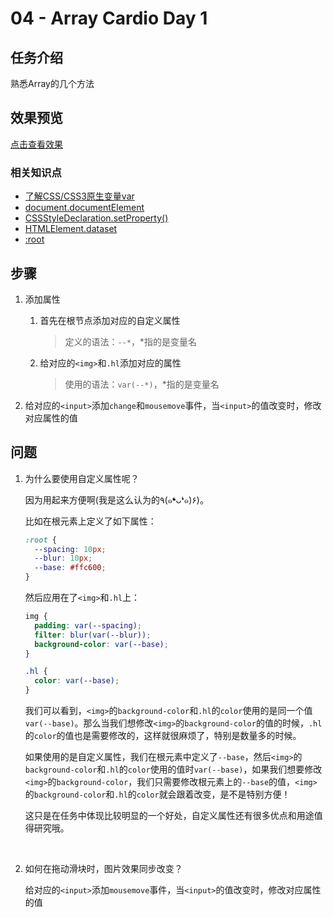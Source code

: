 # 04 - Array Cardio Day 1

## 任务介绍

熟悉Array的几个方法

## 效果预览

[点击查看效果](https://miraclezys.github.io/JavaScript30/03%20-%20CSS%20Variables/index-ME.html)



### 相关知识点

* [了解CSS/CSS3原生变量var](http://www.zhangxinxu.com/wordpress/2016/11/css-css3-variables-var/)
* [document.documentElement](https://developer.mozilla.org/zh-CN/docs/Web/API/Document/documentElement)
* [CSSStyleDeclaration.setProperty()](https://developer.mozilla.org/en-US/docs/Web/API/CSSStyleDeclaration/setProperty)
* [HTMLElement.dataset](https://developer.mozilla.org/zh-CN/docs/Web/API/HTMLElement/dataset)
* [:root](https://developer.mozilla.org/zh-CN/docs/Web/CSS/:root)

## 步骤

1. 添加属性

   1. 首先在根节点添加对应的自定义属性

      >  定义的语法：`--*`，*指的是变量名 


   2. 给对应的`<img>`和`.hl`添加对应的属性

      > 使用的语法：`var(--*)`，*指的是变量名

3. 给对应的`<input>`添加`change`和`mousemove`事件，当`<input>`的值改变时，修改对应属性的值


## 问题

1. 为什么要使用自定义属性呢？

   因为用起来方便啊(我是这么认为的٩(๑❛ᴗ❛๑)۶)。

   比如在根元素上定义了如下属性：

   ```css
   :root {
     --spacing: 10px;
     --blur: 10px;
     --base: #ffc600;
   }
   ```

   然后应用在了`<img>`和`.hl`上：

   ```css
   img {
     padding: var(--spacing);
     filter: blur(var(--blur));
     background-color: var(--base);
   }

   .hl {
     color: var(--base);
   }
   ```

   我们可以看到，`<img>`的`background-color`和`.hl`的`color`使用的是同一个值`var(--base)`。那么当我们想修改`<img>`的`background-color`的值的时候，`.hl`的`color`的值也是需要修改的，这样就很麻烦了，特别是数量多的时候。

   如果使用的是自定义属性，我们在根元素中定义了`--base`，然后`<img>`的`background-color`和`.hl`的`color`使用的值时`var(--base)`，如果我们想要修改`<img>`的`background-color`，我们只需要修改根元素上的`--base`的值，`<img>`的`background-color`和`.hl`的`color`就会跟着改变，是不是特别方便！

   这只是在任务中体现比较明显的一个好处，自定义属性还有很多优点和用途值得研究哦。

   ​

2. 如何在拖动滑块时，图片效果同步改变？

   给对应的`<input>`添加`mousemove`事件，当`<input>`的值改变时，修改对应属性的值